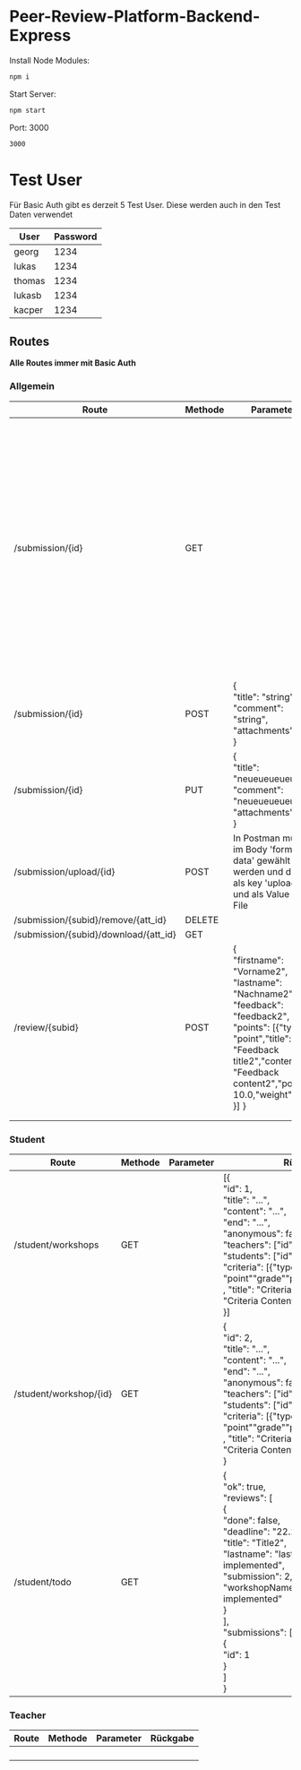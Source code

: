 # Peer-Review-Platform-Backend-Express
Install Node Modules:
```sh
npm i
```
Start Server:

```sh
npm start
```

Port: 3000
```sh
3000
```

# Test User
Für Basic Auth gibt es derzeit 5 Test User. Diese werden auch in den Test Daten verwendet

| User   | Password |
|--------|----------|
| georg  | 1234     |
| lukas  | 1234     |
| thomas | 1234     |
| lukasb | 1234     |
| kacper | 1234     |


## Routes
**Alle Routes immer mit Basic Auth**
### Allgemein
| Route                  | Methode | Parameter  | Rückgabe                                                                                                                                                                                                                                                                                                                                                                                                                             |
|------------------------|---------|------------|--------------------------------------------------------------------------------------------------------------------------------------------------------------------------------------------------------------------------------------------------------------------------------------------------------------------------------------------------------------------------------------------------------------------------------------|
| /submission/{id}      | GET     |  | [{<br>"id": 1,<br>"ok": false,<br>"title": "Title",<br>"comment": "Comment",<br>"attachments": [],<br>"locked": false,<br>"date": "22.2.2023",<br>"reviewsDone": false,<br>"points": 10,<br>"maxPoints": 10,<br>"reviews": [<br>{"id": 1,"firstname": "Vorname","lastname": "Nachname","feedback": "feedback","points": [{"type": "point","title": "Feedback title","content": "Feedback content","points": 10,"weight": 1}]}]<br>}] |
| /submission/{id}       | POST    |{<br>"title": "string", <br>"comment": "string", <br>"attachments": []<br>}      |   {"ok": true}                                                                                                                                                                                                                                                                                                                                                                                                                            |
| /submission/{id}   | PUT        | {<br>"title": "neueueueueue", <br>"comment": "neueueueueue", <br>"attachments": []<br>}           |   {"ok": true}                                                                                                                                                                                                                                                                                                                                                                                                                                    |
| /submission/upload/{id}  | POST | In Postman muss im Body 'form-data' gewählt werden und dann als key 'upload' und als Value das File |   {"ok": true}                                                                                                                                                                                                                                                                                                                                                                                                                                       |
| /submission/{subid}/remove/{att_id} | DELETE|            |       {"ok": true}                                                                                                                                                                                                                                                                                                                                                                                                                               |
| /submission/{subid}/download/{att_id}| GET        |            | Das angeforderte FILE                                                                                                                                                                                                                                                                                                                                                                                                                                    |
| /review/{subid}| POST        | {<br>"firstname": "Vorname2",<br>"lastname": "Nachname2",<br>"feedback": "feedback2",<br>"points": [{"type": "point","title": "Feedback title2","content": "Feedback content2","points": 10.0,"weight": 1.0<br>}] }          |                                                                                                                                                                                                                                                                                                                                                                                                                                      |
|                        |         |            |                                                                                                                                                                                                                                                                                                                                                                                                                                      |
|                        |         |            |                                                                                                                                                                                                                                                                                                                                                                                                                                      |
  
### Student
| Route                  | Methode | Parameter  | Rückgabe                                                                                                                                                                                                                                                                                                                                                                                                                             |
|------------------------|---------|------------|--------------------------------------------------------------------------------------------------------------------------------------------------------------------------------------------------------------------------------------------------------------------------------------------------------------------------------------------------------------------------------------------------------------------------------------|
| /student/workshops     | GET     |  | [{<br>"id": 1, <br>"title": "...",<br>"content": "...",<br>"end": "...",<br>"anonymous": false, <br>"teachers": ["id", "id"],<br> "students": ["id", "id", "id"],<br> "criteria": [{"type": "point""grade""percentage""truefalse" ,            "title": "Criteria Title 6",             "content": "Criteria Content 6",             "weight": 2.0         }]     <br>}]                                                                                     |
| /student/workshop/{id} | GET     |  | {<br>"id": 2, <br>"title": "...",<br>"content": "...",<br>"end": "...",<br>"anonymous": false, <br>"teachers": ["id", "id"],<br> "students": ["id", "id", "id"],<br> "criteria": [{"type": "point""grade""percentage""truefalse" ,            "title": "Criteria Title 6",             "content": "Criteria Content 6",             "weight": 2.0         }]     <br>}                                                                                       |
| /student/todo          | GET     |  | {<br>"ok": true,<br>"reviews": [ <br>{<br>"done": false,<br>"deadline": "22.2.2023",<br>"title": "Title2",<br>"lastname": "lastname not implemented",<br>"submission": 2,<br>"workshopName": "reviewid not implemented"<br>}<br>],<br>"submissions": [<br>{<br>"id": 1<br>}<br>]<br>}                                                                                                                                                |


### Teacher
| Route                  | Methode | Parameter  | Rückgabe                                                                                                                                                                                                                                                                                                                                                                                                                             |
|------------------------|---------|------------|--------------------------------------------------------------------------------------------------------------------------------------------------------------------------------------------------------------------------------------------------------------------------------------------------------------------------------------------------------------------------------------------------------------------------------------|
|                        |         |            |                                                                                                                                                                                                                                                                                                                                                                                                                                      |
|                        |         |            |                                                                                                                                                                                                                                                                                                                                                                                                                                      |
|                        |         |            |                                                                                                                                                                                                                                                                                                                                                                                                                                      |
|                        |         |            |                                                                                                                                                                                                                                                                                                                                                                                                                                      |